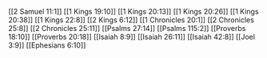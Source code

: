 [[2 Samuel 11:1]]
[[1 Kings 19:10]]
[[1 Kings 20:13]]
[[1 Kings 20:26]]
[[1 Kings 20:38]]
[[1 Kings 22:8]]
[[2 Kings 6:12]]
[[1 Chronicles 20:1]]
[[2 Chronicles 25:8]]
[[2 Chronicles 25:11]]
[[Psalms 27:14]]
[[Psalms 115:2]]
[[Proverbs 18:10]]
[[Proverbs 20:18]]
[[Isaiah 8:9]]
[[Isaiah 26:11]]
[[Isaiah 42:8]]
[[Joel 3:9]]
[[Ephesians 6:10]]
